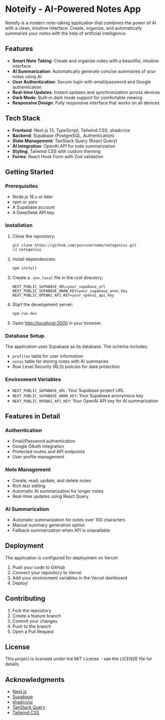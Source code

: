 # Noteify - AI-Powered Notes App

Noteify is a modern note-taking application that combines the power of AI with a clean, intuitive interface. Create, organize, and automatically summarize your notes with the help of artificial intelligence.

## Features

- **Smart Note Taking**: Create and organize notes with a beautiful, intuitive interface
- **AI Summarization**: Automatically generate concise summaries of your notes using AI
- **User Authentication**: Secure login with email/password and Google authentication
- **Real-time Updates**: Instant updates and synchronization across devices
- **Dark Mode**: Built-in dark mode support for comfortable viewing
- **Responsive Design**: Fully responsive interface that works on all devices

## Tech Stack

- **Frontend**: Next.js 13, TypeScript, Tailwind CSS, shadcn/ui
- **Backend**: Supabase (PostgreSQL, Authentication)
- **State Management**: TanStack Query (React Query)
- **AI Integration**: OpenAI API for note summarization
- **Styling**: Tailwind CSS with custom theming
- **Forms**: React Hook Form with Zod validation

## Getting Started

### Prerequisites

- Node.js 16.x or later
- npm or yarn
- A Supabase account
- A DeepSeek API key

### Installation

1. Clone the repository:
   ```bash
   git clone https://github.com/yourusername/notegenius.git
   cd notegenius
   ```

2. Install dependencies:
   ```bash
   npm install
   ```

3. Create a `.env.local` file in the root directory:
   ```env
   NEXT_PUBLIC_SUPABASE_URL=your_supabase_url
   NEXT_PUBLIC_SUPABASE_ANON_KEY=your_supabase_anon_key
   NEXT_PUBLIC_OPENAI_API_KEY=your_openai_api_key
   ```

4. Start the development server:
   ```bash
   npm run dev
   ```

5. Open [http://localhost:3000](http://localhost:3000) in your browser.

### Database Setup

The application uses Supabase as its database. The schema includes:

- `profiles` table for user information
- `notes` table for storing notes with AI summaries
- Row Level Security (RLS) policies for data protection

### Environment Variables

- `NEXT_PUBLIC_SUPABASE_URL`: Your Supabase project URL
- `NEXT_PUBLIC_SUPABASE_ANON_KEY`: Your Supabase anonymous key
- `NEXT_PUBLIC_OPENAI_API_KEY`: Your OpenAI API key for AI summarization

## Features in Detail

### Authentication

- Email/Password authentication
- Google OAuth integration
- Protected routes and API endpoints
- User profile management

### Note Management

- Create, read, update, and delete notes
- Rich text editing
- Automatic AI summarization for longer notes
- Real-time updates using React Query

### AI Summarization

- Automatic summarization for notes over 100 characters
- Manual summary generation option
- Fallback summarization when API is unavailable

## Deployment

The application is configured for deployment on Vercel:

1. Push your code to GitHub
2. Connect your repository to Vercel
3. Add your environment variables in the Vercel dashboard
4. Deploy!

## Contributing

1. Fork the repository
2. Create a feature branch
3. Commit your changes
4. Push to the branch
5. Open a Pull Request

## License

This project is licensed under the MIT License - see the LICENSE file for details.

## Acknowledgments

- [Next.js](https://nextjs.org/)
- [Supabase](https://supabase.com/)
- [shadcn/ui](https://ui.shadcn.com/)
- [TanStack Query](https://tanstack.com/query)
- [Tailwind CSS](https://tailwindcss.com/)
